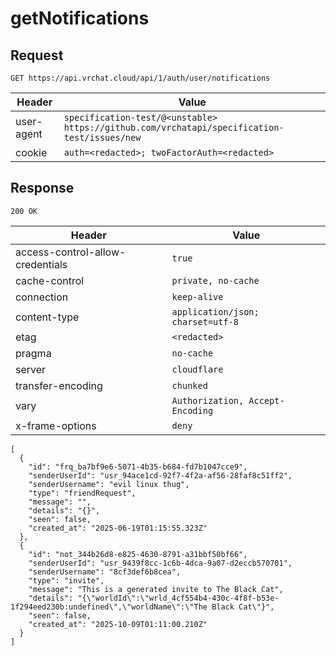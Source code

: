 # getNotifications

## Request
`GET https://api.vrchat.cloud/api/1/auth/user/notifications`

| Header | Value |
| ------ | ----- |
| user-agent | `specification-test/@<unstable> https://github.com/vrchatapi/specification-test/issues/new` |
| cookie | `auth=<redacted>; twoFactorAuth=<redacted>` |


## Response
`200 OK`

| Header | Value |
| ------ | ----- |
| access-control-allow-credentials | `true` |
| cache-control | `private, no-cache` |
| connection | `keep-alive` |
| content-type | `application/json; charset=utf-8` |
| etag | `<redacted>` |
| pragma | `no-cache` |
| server | `cloudflare` |
| transfer-encoding | `chunked` |
| vary | `Authorization, Accept-Encoding` |
| x-frame-options | `deny` |

```jsonc
[
  {
    "id": "frq_ba7bf9e6-5071-4b35-b684-fd7b1047cce9",
    "senderUserId": "usr_94ace1cd-92f7-4f2a-af56-28faf8c51ff2",
    "senderUsername": "evil linux thug",
    "type": "friendRequest",
    "message": "",
    "details": "{}",
    "seen": false,
    "created_at": "2025-06-19T01:15:55.323Z"
  },
  {
    "id": "not_344b26d8-e825-4630-8791-a31bbf50bf66",
    "senderUserId": "usr_9439f8cc-1c6b-4dca-9a07-d2eccb570701",
    "senderUsername": "8cf3def6b8cea",
    "type": "invite",
    "message": "This is a generated invite to The Black Cat",
    "details": "{\"worldId\":\"wrld_4cf554b4-430c-4f8f-b53e-1f294eed230b:undefined\",\"worldName\":\"The Black Cat\"}",
    "seen": false,
    "created_at": "2025-10-09T01:11:00.210Z"
  }
]
```
